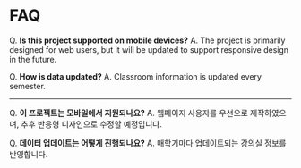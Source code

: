 # FAQ

Q. **Is this project supported on mobile devices?**
A. The project is primarily designed for web users, but it will be updated to support responsive design in the future.

Q. **How is data updated?**
A. Classroom information is updated every semester.

---

Q. **이 프로젝트는 모바일에서 지원되나요?**
A. 웹페이지 사용자를 우선으로 제작하였으며, 추후 반응형 디자인으로 수정할 예정입니다.

Q. **데이터 업데이트는 어떻게 진행되나요?**
A. 매학기마다 업데이트되는 강의실 정보를 반영합니다.
